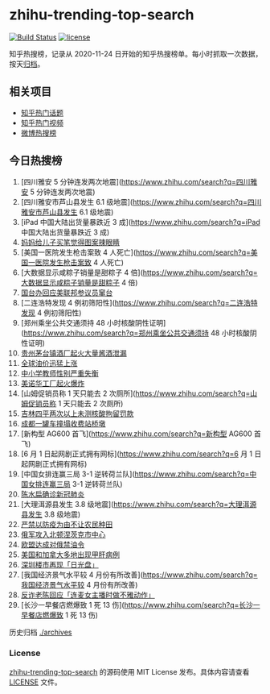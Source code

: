 # zhihu-trending-top-search

[![Build Status](https://github.com/justjavac/zhihu-trending-top-search/workflows/ci/badge.svg?branch=main)](https://github.com/justjavac/zhihu-trending-top-search/actions)
[![license](https://img.shields.io/github/license/justjavac/zhihu-trending-top-search)](https://github.com/justjavac/zhihu-trending-top-search/blob/main/LICENSE)

知乎热搜榜，记录从 2020-11-24 日开始的知乎热搜榜单。每小时抓取一次数据，按天[归档](./archives)。

## 相关项目

- [知乎热门话题](https://github.com/justjavac/zhihu-trending-hot-questions)
- [知乎热门视频](https://github.com/justjavac/zhihu-trending-hot-video)
- [微博热搜榜](https://github.com/justjavac/weibo-trending-hot-search)

## 今日热搜榜

<!-- BEGIN -->
<!-- 最后更新时间 Thu Jun 02 2022 16:11:28 GMT+0800 (China Standard Time) -->

1. [四川雅安 5 分钟连发两次地震](https://www.zhihu.com/search?q=四川雅安 5 分钟连发两次地震)
1. [四川雅安市芦山县发生 6.1 级地震](https://www.zhihu.com/search?q=四川雅安市芦山县发生 6.1 级地震)
1. [iPad 中国大陆出货量暴跌近 3 成](https://www.zhihu.com/search?q=iPad 中国大陆出货量暴跌近 3 成)
1. [妈妈给儿子买笔觉得图案辣眼睛](https://www.zhihu.com/search?q=妈妈给儿子买笔觉得图案辣眼睛)
1. [美国一医院发生枪击案致 4 人死亡](https://www.zhihu.com/search?q=美国一医院发生枪击案致 4 人死亡)
1. [大数据显示咸粽子销量是甜粽子 4 倍](https://www.zhihu.com/search?q=大数据显示咸粽子销量是甜粽子 4 倍)
1. [国台办回应美联邦参议员窜台](https://www.zhihu.com/search?q=国台办回应美联邦参议员窜台)
1. [二连浩特发现 4 例初筛阳性](https://www.zhihu.com/search?q=二连浩特发现 4 例初筛阳性)
1. [郑州乘坐公共交通须持 48 小时核酸阴性证明](https://www.zhihu.com/search?q=郑州乘坐公共交通须持 48
   小时核酸阴性证明)
1. [贵州茅台镇酒厂起火大量酱酒泄漏](https://www.zhihu.com/search?q=贵州茅台镇酒厂起火大量酱酒泄漏)
1. [全球油价迅猛上涨](https://www.zhihu.com/search?q=全球油价迅猛上涨)
1. [中小学教师性别严重失衡](https://www.zhihu.com/search?q=中小学教师性别严重失衡)
1. [美诺华工厂起火爆炸](https://www.zhihu.com/search?q=美诺华工厂起火爆炸)
1. [山姆促销员称 1 天只能去 2 次厕所](https://www.zhihu.com/search?q=山姆促销员称 1 天只能去 2 次厕所)
1. [吉林四平两次以上未测核酸拘留罚款](https://www.zhihu.com/search?q=吉林四平两次以上未测核酸拘留罚款)
1. [成都一罐车撞塌收费站桥墩](https://www.zhihu.com/search?q=成都一罐车撞塌收费站桥墩)
1. [新构型 AG600 首飞](https://www.zhihu.com/search?q=新构型 AG600 首飞)
1. [6 月 1 日起网剧正式拥有网标](https://www.zhihu.com/search?q=6 月 1 日起网剧正式拥有网标)
1. [中国女排连赢三局 3-1 逆转荷兰队](https://www.zhihu.com/search?q=中国女排连赢三局 3-1 逆转荷兰队)
1. [陈水扁确诊新冠肺炎](https://www.zhihu.com/search?q=陈水扁确诊新冠肺炎)
1. [大理洱源县发生 3.8 级地震](https://www.zhihu.com/search?q=大理洱源县发生 3.8 级地震)
1. [严禁以防疫为由不让农民种田](https://www.zhihu.com/search?q=严禁以防疫为由不让农民种田)
1. [俄军攻入北顿涅茨克市中心](https://www.zhihu.com/search?q=俄军攻入北顿涅茨克市中心)
1. [欧盟达成对俄禁油令](https://www.zhihu.com/search?q=欧盟达成对俄禁油令)
1. [美国和加拿大多地出现甲肝病例](https://www.zhihu.com/search?q=美国和加拿大多地出现甲肝病例)
1. [深圳楼市再现「日光盘」](https://www.zhihu.com/search?q=深圳楼市再现「日光盘」)
1. [我国经济景气水平较 4 月份有所改善](https://www.zhihu.com/search?q=我国经济景气水平较 4 月份有所改善)
1. [反诈老陈回应「连麦女主播时做不雅动作」](https://www.zhihu.com/search?q=反诈老陈回应「连麦女主播时做不雅动作」)
1. [长沙一早餐店燃爆致 1 死 13 伤](https://www.zhihu.com/search?q=长沙一早餐店燃爆致 1 死 13 伤)

<!-- END -->

历史归档 [./archives](./archives)

### License

[zhihu-trending-top-search](https://github.com/justjavac/zhihu-trending-top-search)
的源码使用 MIT License 发布。具体内容请查看 [LICENSE](./LICENSE) 文件。
